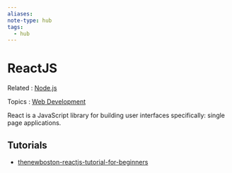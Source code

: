 ```yaml
---
aliases: 
note-type: hub
tags:
  - hub
---
```


# ReactJS

Related : [Node.js](Node.js.md)

Topics : [Web Development](Web%20Development.md)

React is a JavaScript library for building user interfaces specifically: single page applications.

## Tutorials

- [thenewboston-reactjs-tutorial-for-beginners](tutorials-and-guides/thenewboston-reactjs-tutorial-for-beginners/thenewboston-reactjs-tutorial-for-beginners.md)
